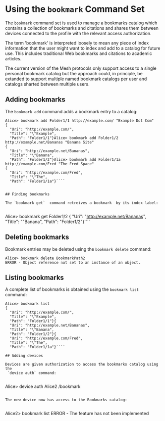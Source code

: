 
# Using the `bookmark` Command Set

The `bookmark` command set is used to manage a bookmarks catalog which contains
a collection of bookmarks and citations and shares them between devices connected 
to the profile with the relevant access authorization.

The term 'bookmark' is interpreted loosely to mean any piece of index information
that the user might want to index and add to a catalog for future use. This
includes traditional Web bookmarks and citations to academic articles.

The current version of the Mesh protocols only support access to a single personal 
bookmark catalog but the approach could, in principle, be extanded to support multiple
named bookmark catalogs per user and catalogs sharted between multiple users.

## Adding bookmarks

The `bookmark add` command adds a bookmark entry to a catalog:


````
Alice> bookmark add Folder1/1 http://example.com/ "Example Dot Com"
{
  "Uri": "http://example.com/",
  "Title": "\"Example",
  "Path": "Folder1/1"}Alice> bookmark add Folder1/2 http://example.net/Bananas "Banana Site"
{
  "Uri": "http://example.net/Bananas",
  "Title": "\"Banana",
  "Path": "Folder1/2"}Alice> bookmark add Folder1/1a http://example.com/Fred "The Fred Space"
{
  "Uri": "http://example.com/Fred",
  "Title": "\"The",
  "Path": "Folder1/1a"}````


## Finding bookmarks

The `bookmark get`  command retreives a bookmark  by its index label:


````
Alice> bookmark get Folder1/2
{
  "Uri": "http://example.net/Bananas",
  "Title": "\"Banana",
  "Path": "Folder1/2"}````

## Deleting bookmarks

Bookmark entries may be deleted using the  `bookmark delete` command:


````
Alice> bookmark delete BookmarkPath2
ERROR - Object reference not set to an instance of an object.
````

## Listing bookmarks

A complete list of bookmarks is obtained using the  `bookmark list` command:


````
Alice> bookmark list
{
  "Uri": "http://example.com/",
  "Title": "\"Example",
  "Path": "Folder1/1"}{
  "Uri": "http://example.net/Bananas",
  "Title": "\"Banana",
  "Path": "Folder1/2"}{
  "Uri": "http://example.com/Fred",
  "Title": "\"The",
  "Path": "Folder1/1a"}````

## Adding devices

Devices are given authorization to access the bookmarks catalog using the 
 `device auth` command:


````
Alice> device auth Alice2 /bookmark
````

The new device now has access to the Bookmarks catalog:


````
Alice2> bookmark list
ERROR - The feature has not been implemented
````
